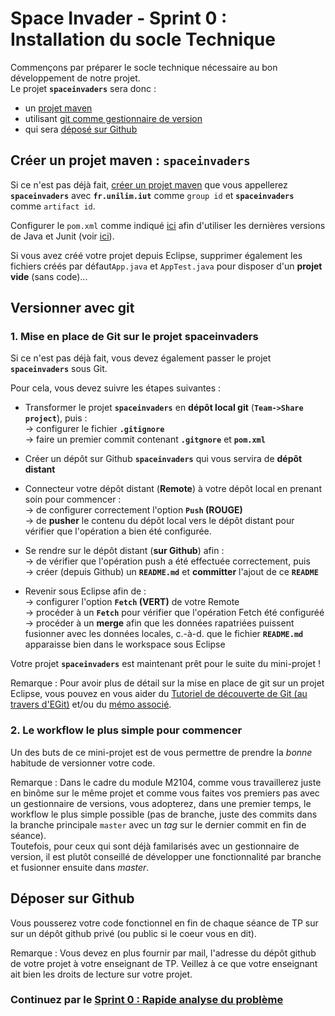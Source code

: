 # Space Invader - Sprint 0 : Installation du socle Technique


Commençons par préparer le socle technique nécessaire au bon développement de notre projet.  
Le projet **`spaceinvaders`** sera donc :    
- un [projet maven](#creerProjetMaven)      
- utilisant [git comme gestionnaire de version](#versionnerAvecGit)    
- qui sera [déposé sur Github](#deposersurGithub)    

## Créer un projet maven : `spaceinvaders` <a id="creerProjetMaven"></a>

Si ce n'est pas déjà fait, [créer un projet maven](https://github.com/iblasquez/Back2Basics_Developpement/blob/master/CreerProjetMavenEclipse.md) que vous appellerez **`spaceinvaders`** avec **`fr.unilim.iut`** comme `group id` et **`spaceinvaders`** comme `artifact id`.

Configurer le `pom.xml` comme indiqué [ici](https://github.com/iblasquez/Back2Basics_Developpement/blob/master/CreerProjetMavenEclipse.md) afin d'utiliser les dernières versions de Java et Junit (voir [ici](https://github.com/junit-team/junit4/wiki/Download-and-Install)).

Si vous avez créé votre projet depuis Eclipse, supprimer également les fichiers créés par défaut`App.java` et `AppTest.java` pour disposer d'un **projet vide** (sans code)...


## Versionner avec git<a id="déposersurGithub"></a>

### 1. Mise en place de Git sur le projet spaceinvaders

Si ce n'est pas déjà fait, vous devez également passer le projet **`spaceinvaders`** sous Git.

Pour cela, vous devez suivre les étapes suivantes :

* Transformer le projet **`spaceinvaders`** en **dépôt local git** (**`Team->Share project`**), puis :  
-> configurer le fichier **`.gitignore`**  
-> faire un premier commit contenant **`.gitgnore`** et **`pom.xml`**


* Créer un dépôt sur Github **`spaceinvaders`** qui vous servira de **dépôt distant**


* Connecteur votre dépôt distant (**Remote**) à votre dépôt local en prenant soin pour commencer :  
-> de configurer correctement l'option **`Push` (ROUGE)**  
-> de **pusher** le contenu du dépôt local vers le dépôt distant pour vérifier que l'opération a bien été configurée.


* Se rendre sur le dépôt distant (**sur Github**) afin :  
-> de vérifier que l'opération push a été effectuée correctement, puis   
-> créer (depuis Github) un **`README.md`** et **committer** l'ajout de ce **`README`**   

* Revenir sous Eclipse afin de :  
-> configurer l'option **`Fetch` (VERT)** de votre Remote  
-> procéder à un **`Fetch`** pour vérifier que l'opération Fetch été configuréé  
-> procéder à un **merge** afin que les données rapatriées puissent fusionner avec les données locales, c.-à-d. que le fichier **`README.md`** apparaisse bien dans le workspace sous Eclipse  

Votre projet **`spaceinvaders`** est maintenant prêt pour le suite du mini-projet !


Remarque : Pour avoir plus de détail sur la mise en place de git sur un projet Eclipse, vous pouvez en vous aider du [Tutoriel de découverte de Git (au travers d'EGit)](https://github.com/iblasquez/tuto_git/blob/master/egit/git_egit_tutoriel.md) et/ou du [mémo associé](https://github.com/iblasquez/tuto_git/blob/master/egit/git_egit_memo.md).

### 2. Le workflow le plus simple pour commencer
Un des buts de ce mini-projet est de vous permettre de prendre la *bonne* habitude de versionner votre code.

Remarque : Dans le cadre du module M2104, comme vous travaillerez juste en binôme sur le même projet et  comme vous faites vos premiers pas avec un gestionnaire de versions, vous adopterez,  dans une premier temps, le workflow le plus simple possible (pas de branche, juste des commits dans la branche principale `master` avec un *tag* sur le dernier commit en fin de séance).   
Toutefois, pour ceux qui sont déjà familarisés avec un gestionnaire de version, il est plutôt conseillé de développer une fonctionnalité par branche et fusionner ensuite dans *master*.


## Déposer sur Github <a id="deposersurGithub"></a>

Vous pousserez votre code fonctionnel en fin de chaque séance de TP sur sur un dépôt github privé (ou public si le coeur vous en dit).

Remarque : Vous devez en plus fournir par mail, l'adresse du dépôt github de votre projet à votre enseignant de TP. Veillez à ce que votre enseignant ait bien les droits de lecture sur votre projet. 


### Continuez par le [Sprint 0 : Rapide analyse du problème](SpaceInvaders_S0_QuickDesignSession.md)

